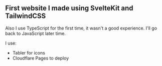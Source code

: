 ## First website I made using SvelteKit and TailwindCSS
Also I use TypeScript for the first time, it wasn't a good experience. I'll go back to JavaScript later time.

I use:
- Tabler for icons
- Cloudflare Pages to deploy
